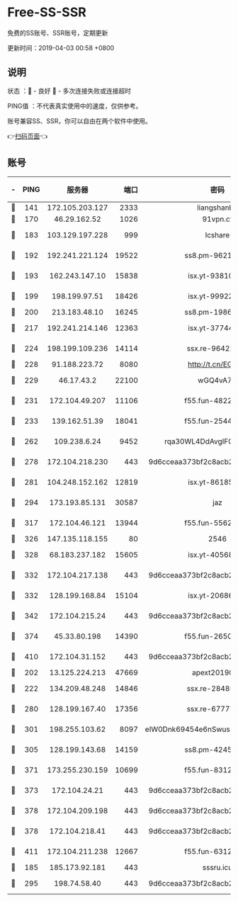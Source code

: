 # Free-SS-SSR

免费的SS账号、SSR账号，定期更新

更新时间：2019-04-03 00:58 +0800

## 说明

状态     ：🙂 - 良好 🙁 - 多次连接失败或连接超时

PING值   ：不代表真实使用中的速度，仅供参考。

账号兼容SS、SSR，你可以自由在两个软件中使用。

👉[扫码页面](https://liesauer.github.io/Free-SS-SSR/)👈

## 账号

|-|PING|服务器|端口|密码|加密方式|区域|
|:----:|:----:|:-----:|-----:|:----:|:----:|:----:|
|🙂|141|172.105.203.127|2333|liangshanbo|chacha20|JP|
|🙂|170|46.29.162.52|1026|91vpn.cf|rc4-md5|RU|
|🙂|183|103.129.197.228|999|lcshare|aes-256-cfb|US|
|🙂|192|192.241.221.124|19522|ss8.pm-96213519|aes-256-cfb|US|
|🙂|193|162.243.147.10|15838|isx.yt-93810890|aes-256-cfb|US|
|🙂|199|198.199.97.51|18426|isx.yt-99922501|aes-256-cfb|US|
|🙂|200|213.183.48.10|16245|ss8.pm-19866827|rc4-md5|RU|
|🙂|217|192.241.214.146|12363|isx.yt-37744091|aes-256-cfb|US|
|🙂|224|198.199.109.236|14114|ssx.re-96422540|aes-256-cfb|US|
|🙂|228|91.188.223.72|8080|http://t.cn/EGJIyrl|rc4-md5|RU|
|🙂|229|46.17.43.2|22100|wGQ4vA7D|aes-256-gcm|RU|
|🙂|231|172.104.49.207|11106|f55.fun-48229591|aes-256-cfb|SG|
|🙂|233|139.162.51.39|18041|f55.fun-25447232|aes-256-cfb|SG|
|🙂|262|109.238.6.24|9452|rqa30WL4DdAvgIFG6Fs3znzTa|aes-256-cfb|FR|
|🙂|278|172.104.218.230|443|9d6cceaa373bf2c8acb22e60b6a58be6|aes-256-cfb|US|
|🙂|281|104.248.152.162|12819|isx.yt-86185097|aes-256-cfb|SG|
|🙂|294|173.193.85.131|30587|jaz|aes-256-cfb|US|
|🙂|317|172.104.46.121|13944|f55.fun-55622382|aes-256-cfb|SG|
|🙂|326|147.135.118.155|80|2546|chacha20|US|
|🙂|328|68.183.237.182|15605|isx.yt-40568030|aes-256-cfb|SG|
|🙂|332|172.104.217.138|443|9d6cceaa373bf2c8acb22e60b6a58be6|aes-256-cfb|US|
|🙂|332|128.199.168.84|15104|isx.yt-20686254|aes-256-cfb|SG|
|🙂|342|172.104.215.24|443|9d6cceaa373bf2c8acb22e60b6a58be6|aes-256-cfb|US|
|🙂|374|45.33.80.198|14390|f55.fun-26508924|aes-256-cfb|US|
|🙂|410|172.104.31.152|443|9d6cceaa373bf2c8acb22e60b6a58be6|aes-256-cfb|US|
|🙂|202|13.125.224.213|47669|apext2019001|chacha20|KR|
|🙂|222|134.209.48.248|14846|ssx.re-28485057|aes-256-cfb|US|
|🙂|280|128.199.167.40|17356|ssx.re-67777927|aes-256-cfb|SG|
|🙂|301|198.255.103.62|8097|eIW0Dnk69454e6nSwuspv9DmS201tQ0D|aes-256-cfb|US|
|🙂|305|128.199.143.68|14159|ss8.pm-42455845|aes-256-cfb|SG|
|🙂|371|173.255.230.159|10699|f55.fun-83126038|aes-256-cfb|US|
|🙂|373|172.104.24.21|443|9d6cceaa373bf2c8acb22e60b6a58be6|aes-256-cfb|US|
|🙂|378|172.104.209.198|443|9d6cceaa373bf2c8acb22e60b6a58be6|aes-256-cfb|US|
|🙂|378|172.104.218.41|443|9d6cceaa373bf2c8acb22e60b6a58be6|aes-256-cfb|US|
|🙂|411|172.104.211.238|12667|f55.fun-63129226|aes-256-cfb|US|
|🙁|185|185.173.92.181|443|sssru.icu|rc4-md5|RU|
|🙁|295|198.74.58.40|443|9d6cceaa373bf2c8acb22e60b6a58be6|aes-256-cfb|US|
